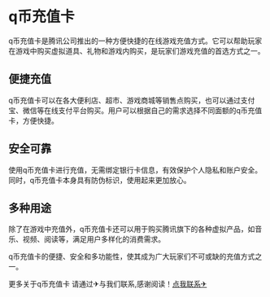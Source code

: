 # q币充值卡

q币充值卡是腾讯公司推出的一种方便快捷的在线游戏充值方式。它可以帮助玩家在游戏中购买虚拟道具、礼物和游戏内购买，是玩家们游戏充值的首选方式之一。

## 便捷充值

q币充值卡可以在各大便利店、超市、游戏商城等销售点购买，也可以通过支付宝、微信等在线支付平台购买。用户可以根据自己的需求选择不同面额的q币充值卡，方便快捷。

## 安全可靠

使用q币充值卡进行充值，无需绑定银行卡信息，有效保护个人隐私和账户安全。同时，q币充值卡本身具有防伪标识，使用起来更加放心。

## 多种用途

除了在游戏中充值外，q币充值卡还可以用于购买腾讯旗下的各种虚拟产品，如音乐、视频、阅读等，满足用户多样化的消费需求。

q币充值卡的便捷、安全和多功能性，使其成为广大玩家们不可或缺的充值方式之一。

更多关于q币充值卡 请通过✈与我们联系,感谢阅读！[点我联系✈](https://chat.k02.cc)